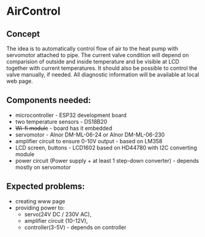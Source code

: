 # AirControl

## Concept
The idea is to automatically control flow of air to the heat pump with
servomotor attached to pipe. The current valve condition will depend on 
comparision of outside and inside temperature and be visible at LCD together 
with current temperatures. It should also be possible to control the valve 
manually, if needed. All diagnostic information will be available at local web 
page.

## Components needed: 
* microcontroller - ESP32 development board
* two temperature sensors - DS18B20
* ~~Wi-fi module~~ - board has it embedded
* servomotor - Alnor DM-ML-06-24 or Alnor DM-ML-06-230
* amplifier circuit to ensure 0-10V output - based on LM358
* LCD screen, buttons - LCD1602 based on HD44780 with I2C converting module
* power circuit (Power supply + at least 1 step-down converter) - depends mostly
on servomotor

## Expected problems:
* creating www page
* providing power to:
  * servo(24V DC / 230V AC), 
  * amplifier circuit (10-12V),
  * controller(3-5V) - depends on controller 
